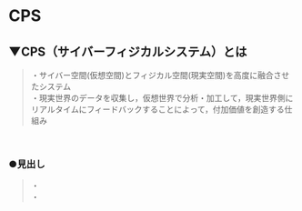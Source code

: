 # CPS

## ▼CPS（サイバーフィジカルシステム）とは
>・サイバー空間(仮想空間)とフィジカル空間(現実空間)を高度に融合させたシステム<br>
>・現実世界のデータを収集し，仮想世界で分析・加工して，現実世界側にリアルタイムにフィードバックすることによって，付加価値を創造する仕組み<br>
<br>

### ●見出し
>・<br>
>・<br>
<br>
